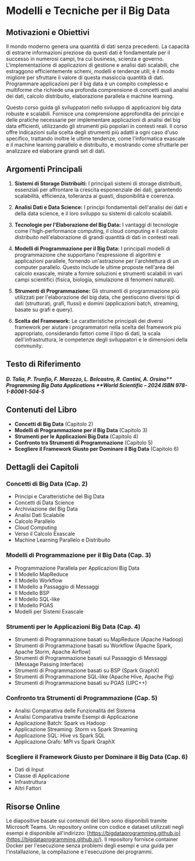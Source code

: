 
# Modelli e Tecniche per il Big Data

## Motivazioni e Obiettivi

Il mondo moderno genera una quantità di dati senza precedenti. La capacità di estrarre informazioni preziose da questi dati è fondamentale per il successo in numerosi campi, tra cui business, scienza e governo. L'implementazione di applicazioni di gestione e analisi dati scalabili, che estraggono efficientemente schemi, modelli e tendenze utili, è il modo migliore per sfruttare il valore di questa massiccia quantità di dati. Programmare applicazioni per il big data è un compito complesso e multiforme che richiede una profonda comprensione di concetti quali analisi dei dati, calcolo distribuito, elaborazione parallela e machine learning.

Questo corso guida gli sviluppatori nello sviluppo di applicazioni big data robuste e scalabili. Fornisce una comprensione approfondita dei principi e delle pratiche necessarie per implementare applicazioni di analisi del big data efficienti, utilizzando gli strumenti più popolari in contesti reali. Il corso offre indicazioni sulla scelta degli strumenti più adatti a ogni caso d'uso specifico, trattando inoltre le ultime tendenze, come l'informatica exascale e il machine learning parallelo e distribuito, e mostrando come sfruttarle per analizzare ed elaborare grandi set di dati.

## Argomenti Principali

1. **Sistemi di Storage Distribuiti:** I principali sistemi di storage distribuiti, essenziali per affrontare la crescita esponenziale dei dati, garantendo scalabilità, efficienza, tolleranza ai guasti, disponibilità e coerenza.

2. **Analisi Dati e Data Science:** I principi fondamentali dell'analisi dei dati e della data science, e il loro sviluppo su sistemi di calcolo scalabili.

3. **Tecnologie per l'Elaborazione del Big Data:** I vantaggi di tecnologie come l'high-performance computing, il cloud computing e il calcolo distribuito nell'elaborazione di grandi quantità di dati in contesti reali.

4. **Modelli di Programmazione per il Big Data:** I principali modelli di programmazione che supportano l'espressione di algoritmi e applicazioni parallele, fornendo un'astrazione per l'architettura di un computer parallelo. Questo include le ultime proposte nell'area del calcolo exascale, mirate a fornire soluzioni e strumenti scalabili in vari campi scientifici (fisica, biologia, simulazione di fenomeni naturali).

5. **Strumenti di Programmazione:** Gli strumenti di programmazione più utilizzati per l'elaborazione del big data, che gestiscono diversi tipi di dati (strutturati, grafi, flussi) e domini (applicazioni batch, streaming, basate su grafi e query).

6. **Scelta del Framework:** Le caratteristiche principali dei diversi framework per aiutare i programmatori nella scelta del framework più appropriato, considerando fattori come il tipo di dati, la scala dell'infrastruttura, le competenze degli sviluppatori e le dimensioni della community.

## Testo di Riferimento

##### D. Talia, P. Trunfio, F. Marozzo, L. Belcastro, R. Cantini, A. Orsino** *Programming Big Data Applications* **World Scientific – 2024 ISBN 978-1-80061-504-5

## Contenuti del Libro

- **Concetti di Big Data** (Capitolo 2)
- **Modelli di Programmazione per il Big Data** (Capitolo 3)
- **Strumenti per le Applicazioni Big Data** (Capitolo 4)
- **Confronto tra Strumenti di Programmazione** (Capitolo 5)
- **Scegliere il Framework Giusto per Dominare il Big Data** (Capitolo 6)

## Dettagli dei Capitoli

### Concetti di Big Data (Cap. 2)

- Principi e Caratteristiche del Big Data
- Concetti di Data Science
- Archiviazione del Big Data
- Analisi Dati Scalabile
- Calcolo Parallelo
- Cloud Computing
- Verso il Calcolo Exascale
- Machine Learning Parallelo e Distribuito

### Modelli di Programmazione per il Big Data (Cap. 3)

- Programmazione Parallela per Applicazioni Big Data
- Il Modello MapReduce
- Il Modello Workflow
- Il Modello a Passaggio di Messaggi
- Il Modello BSP
- Il Modello SQL-like
- Il Modello PGAS
- Modelli per Sistemi Exascale

### Strumenti per le Applicazioni Big Data (Cap. 4)

- Strumenti di Programmazione basati su MapReduce (Apache Hadoop)
- Strumenti di Programmazione basati su Workflow (Apache Spark, Apache Storm, Apache Airflow)
- Strumenti di Programmazione basati sul Passaggio di Messaggi (Message Passing Interface)
- Strumenti di Programmazione basati su BSP (Spark GraphX)
- Strumenti di Programmazione SQL-like (Apache Hive, Apache Pig)
- Strumenti di Programmazione basati su PGAS (UPC++)

### Confronto tra Strumenti di Programmazione (Cap. 5)

- Analisi Comparativa delle Funzionalità del Sistema
- Analisi Comparativa tramite Esempi di Applicazione
- Applicazione Batch: Spark vs Hadoop
- Applicazione Streaming: Storm vs Spark Streaming
- Applicazione SQL: Hive vs Spark SQL
- Applicazione Grafo: MPI vs Spark GraphX

### Scegliere il Framework Giusto per Dominare il Big Data (Cap. 6)

- Dati di Input
- Classe di Applicazione
- Infrastruttura
- Altri Fattori

## Risorse Online

Le diapositive basate sui contenuti del libro sono disponibili tramite Microsoft Teams. Un repository online con codice e dataset utilizzati negli esempi è disponibile all'indirizzo: [https://bigdataprogramming.github.io](https://bigdataprogramming.github.io/). Il repository fornisce container Docker per l'esecuzione senza problemi degli esempi e una guida per l'installazione, la compilazione e l'esecuzione dei programmi.
